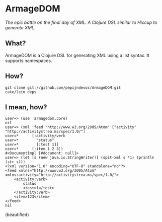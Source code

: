 # ArmageDOM

_The epic battle on the final day of XML. A Clojure DSL similar to Hiccup to generate XML._

## What?

ArmageDOM is a Clojure DSL for generating XML using a list syntax. It supports namespaces.

## How?

    git clone git://github.com/pepijndevos/ArmageDOM.git
    cake/lein deps

## I mean, how?

    user=> (use 'armagedom.core)
    nil
    user=> (xml :feed "http://www.w3.org/2005/Atom" ["activity" "http://activitystrea.ms/spec/1.0/"]
    user=*      [:activity/verb
    user=*        "status"
    user=*        [:test 1]]
    user=*      [:item 1 2 3])
    #<DocumentImpl [#document: null]>
    user=> (let [s (new java.io.StringWriter)] (spit-xml s *1) (println (str s)))
    <?xml version="1.0" encoding="UTF-8" standalone="no"?>
    <feed xmlns="http://www.w3.org/2005/Atom" xmlns:activity="http://activitystrea.ms/spec/1.0/">
        <activity:verb>
            status
            <test>1</test>
        </activity:verb>
        <item>123</item>
    </feed>
    nil

(beautified)
